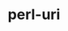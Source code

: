 ---
title: "perl-uri"
layout: cache
categories: [package, develop]
meta: {"compilers": ["gcc@=11.1.0", "gcc@=11.4.0"], "num_specs": 4, "num_specs_by_stack": {"data-vis-sdk": 2, "e4s": 2, "hep": 2, "root": 4}, "oss": ["ubuntu20.04", "ubuntu22.04"], "platforms": ["linux"], "stacks": ["data-vis-sdk", "e4s", "hep", "root"], "targets": ["x86_64_v3"], "versions": ["5.08"]}
spec_details: [{"compiler": "gcc@=11.1.0", "hash": "bzpiz7ob4bvr7xlbyatt6a4tokygyeav", "os": "ubuntu20.04", "platform": "linux", "size": "-", "stacks": ["data-vis-sdk", "root"], "target": "x86_64_v3", "variants": ["build_system=perl"], "versions": ["5.08"]}, {"compiler": "gcc@=11.1.0", "hash": "fondocx2uf2osvut6wagycoh7p6msp3d", "os": "ubuntu20.04", "platform": "linux", "size": "-", "stacks": ["data-vis-sdk", "root"], "target": "x86_64_v3", "variants": ["build_system=perl"], "versions": ["5.08"]}, {"compiler": "gcc@=11.4.0", "hash": "rc2mevsirj7pc462n67zx4bp444m2mp2", "os": "ubuntu22.04", "platform": "linux", "size": "-", "stacks": ["e4s", "hep", "root"], "target": "x86_64_v3", "variants": ["build_system=perl"], "versions": ["5.08"]}, {"compiler": "gcc@=11.4.0", "hash": "s6d6gdvu7wrc3uiuti7ov6raanueieyr", "os": "ubuntu22.04", "platform": "linux", "size": "-", "stacks": ["e4s", "hep", "root"], "target": "x86_64_v3", "variants": ["build_system=perl"], "versions": ["5.08"]}]
---